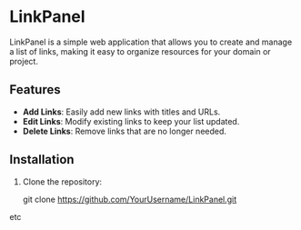 # LinkPanel

LinkPanel is a simple web application that allows you to create and manage a list of links, making it easy to organize resources for your domain or project.

## Features

- **Add Links**: Easily add new links with titles and URLs.
- **Edit Links**: Modify existing links to keep your list updated.
- **Delete Links**: Remove links that are no longer needed.

## Installation

1. Clone the repository:

   git clone https://github.com/YourUsername/LinkPanel.git

etc
